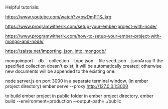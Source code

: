 Helpful tutorials:

https://www.youtube.com/watch?v=owDmPTSJkrg

https://www.programwitherik.com/setup-your-ember-project-with-node/

https://www.programwitherik.com/how-to-setup-your-ember-project-with-mongo-and-node/

https://zaiste.net/importing_json_into_mongodb/

mongoimport --db <db-name> --collection <coll-name> --type json --file seed.json
--jsonArray
If the specified collection doesn't exist, it will be automatically created; otherwise new documents will be appended to the existing one.

node server.js on port 3000
in a separate terminal window, (in ember project directory) ember serve --proxy http://127.0.0.1:3000

to build ember project in public folder
in ember project directory, ember build --environment=production --output-path=../public